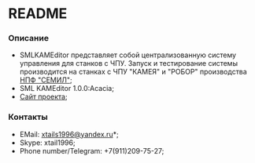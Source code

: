# README #

### Описание ###

* SMLKAMEditor представляет собой централизованную систему управления для станков с ЧПУ. Запуск и тестирование системы производится на станках с ЧПУ "КАМЕЯ" и "РОБОР" производства [НПФ "СЕМИЛ"](https://semil.ru/);
* SML KAMEditor 1.0.0:Acacia;
* [Сайт проекта](https://appsforgeinc.bitbucket.io/);

### Контакты ###

* EMail: xtails1996@yandex.ru*;
* Skype: xtail1996;
* Phone number/Telegram: +7(911)209-75-27;